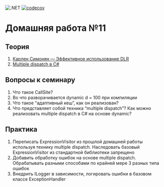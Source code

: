 ![.NET](https://github.com/Giviruk/Actions/actions/workflows/dotnet.yml/badge.svg)
[![codecov](https://codecov.io/gh/DMak80/Actions/branch/HW1/graph/badge.svg?token=AJ1EHK3XZH)](https://codecov.io/gh/DMak80/Actions)

# Домашняя работа №11

## Теория
1.  [Карлен Симонян — Эффективное использование DLR](https://www.youtube.com/watch?v=lltDIUQrjgY)
2.  [Multiple dispatch в C#](https://habr.com/ru/post/283522/)

## Вопросы к семинару
1.  Что такое CallSite?
2.  Во что разворачивается dynamic d = 100 при компиляции
3.  Что такое “адаптивный кеш”, как он реализован?
4.  Что представляет собой техника “multiple dispatch”? Как можно реализовать multiple dispatch в C# на основе dynamic?

## Практика
1.  Переписать ExpressionVisitor из прошлой домашней работы используя технику multiple dispatch. Наследовать базовый ExpressionVisitor из стандартной библиотеки запрещено
2.  Добавить обработку ошибок на основе multiple dispatch. Обрабатывать разными способами по крайней мере 3 разных типа ошибок
3.  Внедрить ILogger в зависимости, логировать ошибки в базовом классе ExceptionHandler
